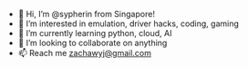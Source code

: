 - 👋 Hi, I’m @sypherin from Singapore!
- 👀 I’m interested in emulation, driver hacks, coding, gaming
- 🌱 I’m currently learning python, cloud, AI
- 💞️ I’m looking to collaborate on anything
- 📫 Reach me zachawyj@gmail.com 

<!---
sypherin/sypherin is a ✨ special ✨ repository because its `README.md` (this file) appears on your GitHub profile.
You can click the Preview link to take a look at your changes.
--->
